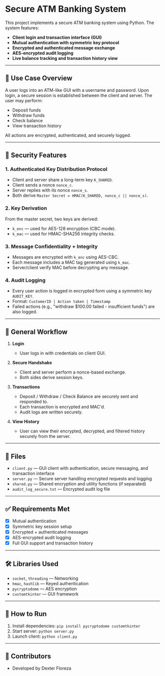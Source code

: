 # Secure ATM Banking System

This project implements a secure ATM banking system using Python. The system features:

- **Client login and transaction interface (GUI)**
- **Mutual authentication with symmetric key protocol**
- **Encrypted and authenticated message exchange**
- **AES-encrypted audit logging**
- **Live balance tracking and transaction history view**

---

## 💼 Use Case Overview
A user logs into an ATM-like GUI with a username and password. Upon login, a secure session is established between the client and server. The user may perform:
- Deposit funds
- Withdraw funds
- Check balance
- View transaction history

All actions are encrypted, authenticated, and securely logged.

---

## 🔐 Security Features

### 1. **Authenticated Key Distribution Protocol**
- Client and server share a long-term key `K_SHARED`.
- Client sends a nonce `nonce_c`.
- Server replies with its nonce `nonce_s`.
- Both derive `Master Secret = HMAC(K_SHARED, nonce_c || nonce_s)`.

### 2. **Key Derivation**
From the master secret, two keys are derived:
- `k_enc` — used for AES-128 encryption (CBC mode).
- `k_mac` — used for HMAC-SHA256 integrity checks.

### 3. **Message Confidentiality + Integrity**
- Messages are encrypted with `k_enc` using AES-CBC.
- Each message includes a MAC tag generated using `k_mac`.
- Server/client verify MAC before decrypting any message.

### 4. **Audit Logging**
- Every user action is logged in encrypted form using a symmetric key `AUDIT_KEY`.
- Format: `CustomerID | Action taken | Timestamp`
- Failed actions (e.g., "withdraw $100.00 failed - insufficient funds") are also logged.

---

## 🧭 General Workflow

1. **Login**
   - User logs in with credentials on client GUI.

2. **Secure Handshake**
   - Client and server perform a nonce-based exchange.
   - Both sides derive session keys.

3. **Transactions**
   - Deposit / Withdraw / Check Balance are securely sent and responded to.
   - Each transaction is encrypted and MAC'd.
   - Audit logs are written securely.

4. **View History**
   - User can view their encrypted, decrypted, and filtered history securely from the server.

---

## 📁 Files
- `client.py` — GUI client with authentication, secure messaging, and transaction interface
- `server.py` — Secure server handling encrypted requests and logging
- `shared.py` — Shared encryption and utility functions (if separated)
- `audit_log_secure.txt` — Encrypted audit log file

---

## ✅ Requirements Met
- [x] Mutual authentication
- [x] Symmetric key session setup
- [x] Encrypted + authenticated messages
- [x] AES-encrypted audit logging
- [x] Full GUI support and transaction history

---

## 🛠️ Libraries Used
- `socket`, `threading` — Networking
- `hmac`, `hashlib` — Keyed authentication
- `pycryptodome` — AES encryption
- `customtkinter` — GUI framework

---

## 🚀 How to Run
1. Install dependencies: `pip install pycryptodome customtkinter`
2. Start server: `python server.py`
3. Launch client: `python client.py`

---

## 🙌 Contributors
- Developed by Dexter Floreza


